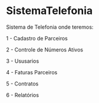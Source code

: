 # SistemaTelefonia
Sistema de Telefonia onde teremos:

  1 - Cadastro de Parceiros
	
  2 - Controle de Números Ativos 
	
  3 - Ususarios 
	
  4 - Faturas Parceiros
	
  5 - Contratos 
	
  6 - Relatórios
